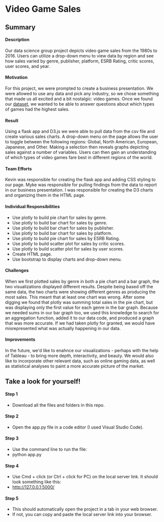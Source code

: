 # Video Game Sales

## Summary

#### Description
Our data science group project depicts video game sales from the 1980s to 2016. Users can utilize a drop-down menu to view data by region and see how sales varied by genre, publisher, platform, ESRB Rating, critic scores, user scores, and year.

#### Motivation
For this project, we were prompted to create a business presentation. We were allowed to use any data and pick any industry, so we chose something that made us all excited and a bit nostalgic: video games. Once we found our [dataset](https://www.kaggle.com/rush4ratio/video-game-sales-with-ratings), we wanted to be able to answer questions about which types of games had the highest sales.

#### Result
Using a flask app and D3.js we were able to pull data from the csv file and create various sales charts. A drop-down menu on the page allows the user to toggle between the following regions: Global, North American, European, Japanese, and Other. Making a selection then reveals graphs depicting sales against a number of variables. Users can then gain an understanding of which types of video games fare best in different regions of the world.

#### Team Efforts
Kevin was responsible for creating the flask app and adding CSS styling to our page. Myke was responsible for pulling findings from the data to report in our business presentation. I was responsible for creating the D3 charts and organizing them in the HTML page. 

#### Individual Responsibilities
* Use plotly to build pie chart for sales by genre.
* Use plotly to build bar chart for sales by genre.
* Use plotly to build bar chart for sales by publisher.
* Use plotly to build bar chart for sales by platform.
* Use plotly to build pie chart for sales by ESRB Rating.
* Use plotly to build scatter plot for sales by critic scores.
* Use plotly to build scatter plot for sales by user scores.
* Create HTML page. 
* Use bootstrap to display charts and drop-down menu.

#### Challenges
When we first plotted sales by genre in both a pie chart and a bar graph, the two visualizations displayed different results. Despite being based off the same data, the two charts were showing different genres as producing the most sales. This meant that at least one chart was wrong. After some digging we found that plotly was summing total sales in the pie chart, but was displaying only the first value for each genre in the bar graph. Because we needed sums in our bar graph too, we used this knowledge to search for an aggregation function, added it to our data code, and produced a graph that was more accurate. If we had taken plotly for granted, we would have misrepresented what was actually happening in our data.

#### Improvements
In the future, we'd like to enahnce our visualizations - perhaps with the help of Tableau - to bring more depth, interactivity, and beauty. We would also like to incorporate other relevant data, such as online gaming data, as well as statistical analyses to paint a more accurate picture of the market.


## Take a look for yourself!

#### Step 1
* Download all the files and folders in this repo.

#### Step 2
* Open the app.py file in a code editor (I used Visual Studio Code).

#### Step 3
* Use the command line to run the file:
* python app.py

#### Step 4
* Use Cmd + click (or Ctrl + click for PC) on the local server link. It should look something like this:
* http://127.0.0.1:5000/

#### Step 5
* This should automatically open the project in a tab in your web browser.
* If not, you can copy and paste the local server link into your browser.




